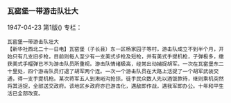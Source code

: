 ### 瓦窑堡一带游击队壮大

1947-04-23
第1版()
专栏：

    瓦窑堡一带游击队壮大
    【新华社西北二十一日电】瓦窑堡（子长县）东一区杨家园子等村，游击队成立不到半个月，开始只有几支旧步枪，目前则每人至少有一支美式步枪及短枪，并有美式手提机枪，子弹极多，缴获美式手榴弹已不为游击队员所重视。游击队情绪极高，经常出动捕捉胡军。一次在瓦窑堡东二十里处，四个游击队员打退了胡军两个连。一次一个游击队员在大路上活捉了一个胡军武装交通，得一支手提机枪。某次蒋军五人到湫峪沟抢掠，徒手民众数人先以酒饭款待，继则乘机突然将其活捉，全部送交政府。该地区乡政府亦已游击化，遇敌即作战，遇我军即办公。十年和平生活已全部改变。
